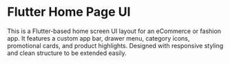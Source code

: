 # Flutter Home Page UI

This is a Flutter-based home screen UI layout for an eCommerce or fashion app. It features a custom app bar, drawer menu, category icons, promotional cards, and product highlights. Designed with responsive styling and clean structure to be extended easily.
